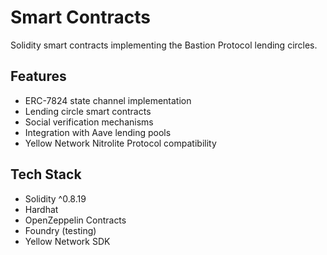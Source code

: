 # Smart Contracts

Solidity smart contracts implementing the Bastion Protocol lending circles.

## Features
- ERC-7824 state channel implementation
- Lending circle smart contracts
- Social verification mechanisms
- Integration with Aave lending pools
- Yellow Network Nitrolite Protocol compatibility

## Tech Stack
- Solidity ^0.8.19
- Hardhat
- OpenZeppelin Contracts
- Foundry (testing)
- Yellow Network SDK